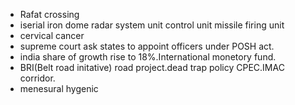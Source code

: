 * Rafat crossing
* iserial iron dome radar system unit control unit missile firing unit
* cervical cancer
* supreme court ask states to appoint officers  under POSH act.
* india share of growth rise to 18%.International monetory fund.
* BRI(Belt road initative) road project.dead trap policy CPEC.IMAC corridor.
* menesural hygenic
